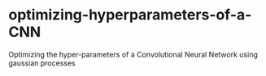 # optimizing-hyperparameters-of-a-CNN
Optimizing the hyper-parameters of a Convolutional Neural Network using gaussian processes
